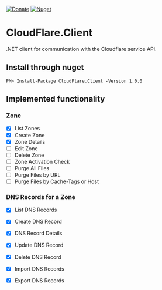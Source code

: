 [![Donate](https://img.shields.io/badge/Donate-PayPal-green.svg)](https://www.paypal.com/cgi-bin/webscr?cmd=_donations&business=zgmode%40gmail.com&currency_code=USD&source=url)
[![Nuget](https://img.shields.io/nuget/v/CloudFlare.Client.svg)](https://www.nuget.org/packages/CloudFlare.Client/)

# CloudFlare.Client
.NET client for communication with the Cloudflare service API.

## Install through nuget
    PM> Install-Package CloudFlare.Client -Version 1.0.0
    
## Implemented functionality
### Zone
- [x] List Zones
- [x] Create Zone
- [x] Zone Details
- [ ] Edit Zone
- [ ] Delete Zone
- [ ] Zone Activation Check
- [ ] Purge All Files
- [ ] Purge Files by URL
- [ ] Purge Files by Cache-Tags or Host

### DNS Records for a Zone
- [x] List DNS Records
- [x] Create DNS Record
- [x] DNS Record Details
- [x] Update DNS Record
- [x] Delete DNS Record
- [x] Import DNS Records
- [x] Export DNS Records

